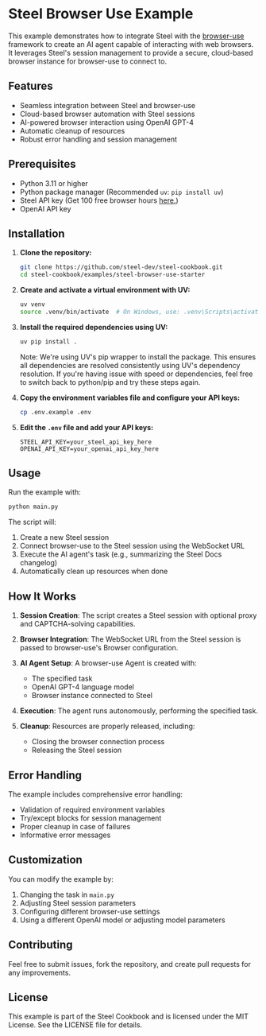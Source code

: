 # Steel Browser Use Example

This example demonstrates how to integrate Steel with the [browser-use](https://github.com/browser-use/browser-use) framework to create an AI agent capable of interacting with web browsers. It leverages Steel's session management to provide a secure, cloud-based browser instance for browser-use to connect to.

## Features

- Seamless integration between Steel and browser-use
- Cloud-based browser automation with Steel sessions
- AI-powered browser interaction using OpenAI GPT-4
- Automatic cleanup of resources
- Robust error handling and session management

## Prerequisites

- Python 3.11 or higher
- Python package manager (Recommended `uv`: `pip install uv`)
- Steel API key (Get 100 free browser hours [here.](https://app.steel.dev/sign-up))
- OpenAI API key

## Installation

1. **Clone the repository:**

   ```bash
   git clone https://github.com/steel-dev/steel-cookbook.git
   cd steel-cookbook/examples/steel-browser-use-starter
   ```

2. **Create and activate a virtual environment with UV:**

   ```bash
   uv venv
   source .venv/bin/activate  # On Windows, use: .venv\Scripts\activate
   ```

3. **Install the required dependencies using UV:**

   ```bash
   uv pip install .
   ```

   Note: We're using UV's pip wrapper to install the package. This ensures all dependencies are resolved consistently using UV's dependency resolution. If you're having issue with speed or dependencies, feel free to switch back to python/pip and try these steps again.

4. **Copy the environment variables file and configure your API keys:**

   ```bash
   cp .env.example .env
   ```

5. **Edit the `.env` file and add your API keys:**

   ```env
   STEEL_API_KEY=your_steel_api_key_here
   OPENAI_API_KEY=your_openai_api_key_here
   ```

## Usage

Run the example with:

```bash
python main.py
```

The script will:

1. Create a new Steel session
2. Connect browser-use to the Steel session using the WebSocket URL
3. Execute the AI agent's task (e.g., summarizing the Steel Docs changelog)
4. Automatically clean up resources when done

## How It Works

1. **Session Creation**: The script creates a Steel session with optional proxy and CAPTCHA-solving capabilities.

2. **Browser Integration**: The WebSocket URL from the Steel session is passed to browser-use's Browser configuration.

3. **AI Agent Setup**: A browser-use Agent is created with:

   - The specified task
   - OpenAI GPT-4 language model
   - Browser instance connected to Steel

4. **Execution**: The agent runs autonomously, performing the specified task.

5. **Cleanup**: Resources are properly released, including:
   - Closing the browser connection process
   - Releasing the Steel session

## Error Handling

The example includes comprehensive error handling:

- Validation of required environment variables
- Try/except blocks for session management
- Proper cleanup in case of failures
- Informative error messages

## Customization

You can modify the example by:

1. Changing the task in `main.py`
2. Adjusting Steel session parameters
3. Configuring different browser-use settings
4. Using a different OpenAI model or adjusting model parameters

## Contributing

Feel free to submit issues, fork the repository, and create pull requests for any improvements.

## License

This example is part of the Steel Cookbook and is licensed under the MIT License. See the LICENSE file for details.
